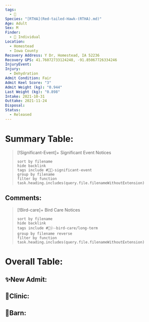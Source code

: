 ```yaml
---
tags:
  - 🦅
Species: "[RTHA](Red-tailed-Hawk-(RTHA).md)"
Age: Adult
Sex: M
Finder:
  - 🧑 Individual
Location:
  - Homestead
  - Iowa County
Recovery Address: Y Dr, Homestead, IA 52236
Recovery GPS: 41.76072733124248, -91.85067726334246
InjuryEvent: 
Injury:
  - Dehydration
Admit Condition: Fair
Admit Keel Score: "3"
Admit Weight (kg): "0.944"
Last Weight (kg): "0.898"
Intake: 2021-10-31
Outtake: 2021-11-24
Disposal: 
Status:
  - Released
---
```


# Summary Table:

> [!Significant-Event]+ Significant Event Notices
>   ```tasks 
>   sort by filename
>   hide backlink
>   tags include #🦅💥-significant-event
>   group by filename 
>   filter by function task.heading.includes(query.file.filenameWithoutExtension)
>   ```

## Comments:

> [!Bird-care]+ Bird Care Notices
>   ```tasks 
>   sort by filename
>   hide backlink
>   tags include #🦅🩺-bird-care/long-term 
>   group by filename reverse
>   filter by function task.heading.includes(query.file.filenameWithoutExtension)
>   ```

# Overall Table:

## ✨New Admit:



## 🏥Clinic:



## 🏡Barn:


